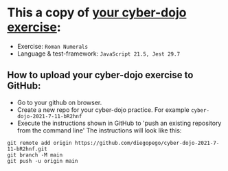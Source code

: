 # This a copy of [your cyber-dojo exercise](https://cyber-dojo.org/kata/edit/qPgjjX):
- Exercise: `Roman Numerals`
- Language & test-framework: `JavaScript 21.5, Jest 29.7`

## How to upload your cyber-dojo exercise to GitHub:
- Go to your github on browser.
- Create a new repo for your cyber-dojo practice. For example `cyber-dojo-2021-7-11-bR2hnf`
- Execute the instructions shown in GitHub to 'push an existing repository from the command line'
The instructions will look like this:
```
git remote add origin https://github.com/diegopego/cyber-dojo-2021-7-11-bR2hnf.git
git branch -M main
git push -u origin main
```